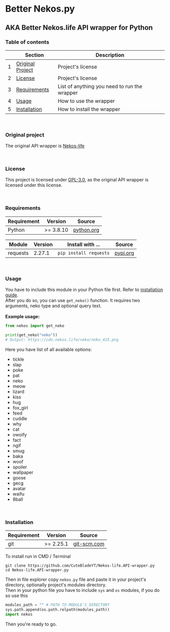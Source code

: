 # Better Nekos.py
## AKA Better Nekos.life API wrapper for Python

### Table of contents
| | Section | Description |
| --- | --- | --- |
| 1 | [Original Project](#original-project) | Project's license |
| 2 | [License](#license) | Project's license |
| 3 | [Requirements](#requirements) | List of anything you need to run the wrapper |
| 4 | [Usage](#usage) | How to use the wrapper |
| 5 | [Installation](#installation) |  How to install the wrapper|

<br>

### Original project
The original API wrapper is [Nekos-life](https://github.com/Nekos-life/nekos.py)

<br>

### License
This project is licensed under [GPL-3.0](https://github.com/CuteBladeYT/Nekos-life.API-wrapper.py/blob/main/LICENSE), as the original API wrapper is licensed under this license.

<br>

### Requirements

| Requirement | Version | Source |
| --- | --- | --- |
| Python | >= 3.8.10 | [python.org](https://python.org/) |

| Module | Version | Install with ... | Source |
| --- | --- | --- | --- |
| requests | 2.27.1 | `pip install requests` | [pypi.org](https://pypi.org/project/requests/) |

<br>

### Usage
You have to include this module in your Python file first. Refer to [installation guide](#installation).<br>
After you do so, you can use `get_neko()` function. It requires two arguments, neko type and optional query text.<br>
<br>
**Example usage:**
```py
from nekos import get_neko

print(get_neko("neko"))
# Output: https://cdn.nekos.life/neko/neko_425.png
```
Here you have list of all available options:
- tickle
- slap
- poke
- pat
- neko
- meow
- lizard
- kiss
- hug
- fox_girl
- feed
- cuddle
- why
- cat
- owoify
- fact
- ngif
- smug
- baka
- woof
- spoiler
- wallpaper
- goose
- gecg
- avatar
- waifu
- 8ball

<br>

### Installation

| Requirement | Version | Source |
| --- | --- | --- |
| git | >= 2.25.1 | [git-scm.com](https://git-scm.com/) |

To install run in CMD / Terminal
```
git clone https://github.com/CuteBladeYT/Nekos-life.API-wrapper.py
cd Nekos-life.API-wrapper.py
```
Then in file explorer copy `nekos.py` file and paste it in your project's directory, optionally project's modules directory.<br>
Then in your python file you have to include `sys` and `os` modules, if you do so use this
```py
modules_path = "" # PATH TO MODULE'S DIRECTORY
sys.path.append(os.path.relpath(modules_path))
import nekos
```
Then you're ready to go.
